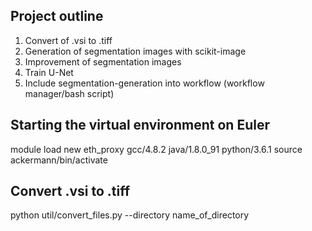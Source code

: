 ## Project outline
1. Convert of .vsi to .tiff
2. Generation of segmentation images with scikit-image
3. Improvement of segmentation images 
4. Train U-Net
5. Include segmentation-generation into workflow (workflow manager/bash script)

## Starting the virtual environment on Euler
module load new eth_proxy gcc/4.8.2 java/1.8.0_91 python/3.6.1
source ackermann/bin/activate

## Convert .vsi to .tiff
python util/convert_files.py --directory name_of_directory
